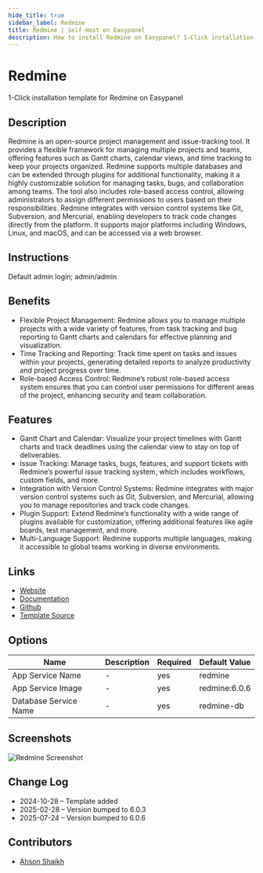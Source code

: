 ```yaml
---
hide_title: true
sidebar_label: Redmine
title: Redmine | Self-Host on Easypanel
description: How to install Redmine on Easypanel? 1-Click installation template for Redmine on Easypanel
---
```


<!-- generated -->

# Redmine

1-Click installation template for Redmine on Easypanel

## Description

Redmine is an open-source project management and issue-tracking tool. It provides a flexible framework for managing multiple projects and teams, offering features such as Gantt charts, calendar views, and time tracking to keep your projects organized. Redmine supports multiple databases and can be extended through plugins for additional functionality, making it a highly customizable solution for managing tasks, bugs, and collaboration among teams. The tool also includes role-based access control, allowing administrators to assign different permissions to users based on their responsibilities. Redmine integrates with version control systems like Git, Subversion, and Mercurial, enabling developers to track code changes directly from the platform. It supports major platforms including Windows, Linux, and macOS, and can be accessed via a web browser.

## Instructions

Default admin login; admin/admin

## Benefits

- Flexible Project Management: Redmine allows you to manage multiple projects with a wide variety of features, from task tracking and bug reporting to Gantt charts and calendars for effective planning and visualization.
- Time Tracking and Reporting: Track time spent on tasks and issues within your projects, generating detailed reports to analyze productivity and project progress over time.
- Role-based Access Control: Redmine’s robust role-based access system ensures that you can control user permissions for different areas of the project, enhancing security and team collaboration.

## Features

- Gantt Chart and Calendar: Visualize your project timelines with Gantt charts and track deadlines using the calendar view to stay on top of deliverables.
- Issue Tracking: Manage tasks, bugs, features, and support tickets with Redmine’s powerful issue tracking system, which includes workflows, custom fields, and more.
- Integration with Version Control Systems: Redmine integrates with major version control systems such as Git, Subversion, and Mercurial, allowing you to manage repositories and track code changes.
- Plugin Support: Extend Redmine’s functionality with a wide range of plugins available for customization, offering additional features like agile boards, test management, and more.
- Multi-Language Support: Redmine supports multiple languages, making it accessible to global teams working in diverse environments.

## Links

- [Website](https://www.redmine.org/)
- [Documentation](https://www.redmine.org/guide)
- [Github](https://github.com/redmine/redmine)
- [Template Source](https://github.com/easypanel-io/templates/tree/main/templates/redmine)

## Options

Name | Description | Required | Default Value
-|-|-|-
App Service Name | - | yes | redmine
App Service Image | - | yes | redmine:6.0.6
Database Service Name | - | yes | redmine-db

## Screenshots

![Redmine Screenshot](./assets/screenshot.png)

## Change Log

- 2024-10-28 – Template added
- 2025-02-28 – Version bumped to 6.0.3
- 2025-07-24 – Version bumped to 6.0.6

## Contributors

- [Ahson Shaikh](https://github.com/Ahson-Shaikh)
